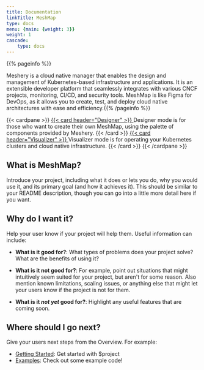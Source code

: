 ```yaml
---
title: Documentation
linkTitle: MeshMap
type: docs
menu: {main: {weight: 3}}
weight: 1
cascade: 
    type: docs
---
```



{{% pageinfo %}}

Meshery is a cloud native manager that enables the design and management of Kubernetes-based infrastructure and applications. It is an extensible developer platform that seamlessly integrates with various CNCF projects, monitoring, CI/CD, and security tools. MeshMap is like Figma for DevOps, as it allows you to create, test, and deploy cloud native architectures with ease and efficiency.{{% /pageinfo %}}

{{< cardpane >}}
    <a href="../designer/">
  {{< card header="Designer" >}}
    <a name="visualizer"></a>Designer mode is for those who want to create their own MeshMap, using the palette of components provided by Meshery.
  {{< /card >}}
    </a>
  <a href="../visualizer/">
  {{< card header="Visualizer" >}}
    <a name="visualizer"></a> Visualizer mode is for operating your Kubernetes clusters and cloud native infrastructure.
  {{< /card >}}
  </a>
{{< /cardpane >}}

## What is MeshMap?

Introduce your project, including what it does or lets you do, why you would use it, and its primary goal (and how it achieves it). This should be similar to your README description, though you can go into a little more detail here if you want.

## Why do I want it?

Help your user know if your project will help them. Useful information can include:

* **What is it good for?**: What types of problems does your project solve? What are the benefits of using it?

* **What is it not good for?**: For example, point out situations that might intuitively seem suited for your project, but aren't for some reason. Also mention known limitations, scaling issues, or anything else that might let your users know if the project is not for them.

* **What is it *not yet* good for?**: Highlight any useful features that are coming soon.

## Where should I go next?

Give your users next steps from the Overview. For example:

* [Getting Started](/docs/getting-started/): Get started with $project
* [Examples](/docs/examples/): Check out some example code!

